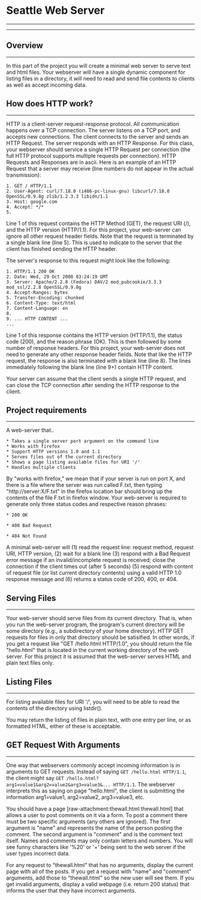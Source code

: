 # Seattle Web Server
----

----



## Overview
----

In this part of the project you will create a minimal web server to serve text and html files. Your webserver will have a single dynamic component for listing files in a directory, it will need to read and send file contents to clients as well as accept incoming data. 



## How does HTTP work?
----

HTTP is a client-server request-response protocol. All communication happens over a TCP connection. The server listens on a TCP port, and accepts new connections. The client connects to the server and sends an HTTP Request. The server responds with an HTTP Response. For this class, your webserver should service a single HTTP Request per connection (the full HTTP protocol supports multiple requests per connection). HTTP Requests and Responses are in ascii. Here is an example of an HTTP Request that a server may receive (line numbers do not appear in the actual transmission):
```
1. GET / HTTP/1.1
2. User-Agent: curl/7.18.0 (i486-pc-linux-gnu) libcurl/7.18.0 OpenSSL/0.9.8g zlib/1.2.3.3 libidn/1.1
3. Host: google.com
4. Accept: */*
5.  
```
Line 1 of this request contains the HTTP Method (GET), the request URI (/), and the HTTP version (HTTP/1.1). For this project, your web-server can ignore all other request header fields. Note that the request is terminated by a single blank line (line 5). This is used to indicate to the server that the client has finished sending the HTTP header.

The server's response to this request might look like the following:
```
1. HTTP/1.1 200 OK
2. Date: Wed, 29 Oct 2008 03:24:19 GMT
3. Server: Apache/2.2.8 (Fedora) DAV/2 mod_pubcookie/3.3.3 mod_ssl/2.2.8 OpenSSL/0.9.8g
4. Accept-Ranges: bytes
5. Transfer-Encoding: chunked
6. Content-Type: text/html
7. Content-Language: en
8. 
9. ... HTTP CONTENT ...
...
```
Line 1 of this response contains the HTTP version (HTTP/1.1), the status code (200), and the reason phrase (OK). This is then followed by some number of response headers. For this project, your web-server does not need to generate any other response header fields. Note that like the HTTP request, the response is also terminated with a blank line (line 8). The lines immediately following the blank line (line 9+) contain HTTP content.

Your server can assume that the client sends a single HTTP request, and can close the TCP connection after sending the HTTP response to the client.



## Project requirements
----

A web-server that..

    * Takes a single server port argument on the command line
    * Works with firefox
    * Support HTTP versions 1.0 and 1.1
    * Serves files out of the current directory
    * Shows a page listing available files for URI '/'
    * Handles multiple clients

By "works with firefox," we mean that if your server is run on port X, and there is a file where the server was run called F.txt, then typing "http://server:X/F.txt" in the firefox location bar should bring up the contents of the file F.txt in firefox window. Your web-server is required to generate only three status codes and respective reason phrases:

    * 200 OK

    * 400 Bad Request

    * 404 Not Found

A minimal web-server will (1) read the request line: request method, request URI, HTTP version, (2) wait for a blank line (3) respond with a Bad Request error message if an invalid/incomplete request is received; close the connection if the client times out (after 5 seconds) (5) respond with content of request file (or list current directory contents) using a valid HTTP 1.0 response message and (6) returns a status code of 200, 400, or 404.



## Serving Files
----

Your web-server should serve files from its current directory. That is, when you run the web-server program, the program's current directory will be some directory (e.g., a subdirectory of your home directory). HTTP GET requests for files in only that directory should be satisified. In other words, if you get a request like "GET /hello.html HTTP/1.0", you should return the file "hello.html" that is located in the current working directory of the web server. For this project it is assumed that the web-server serves HTML and plain text files only.



## Listing Files
----

For listing available files for URI '/', you will need to be able to read the contents of the directory using listdir().

You may return the listing of files in plain text, with one entry per line, or as formatted HTML, either of these is acceptable.



## GET Request With Arguments
----

One way that webservers commonly accept incoming information is in arguments to GET requests.   Instead of saying ```GET /hello.html HTTP/1.1```, the client might say ```GET /hello.html?arg1=value1&arg2=value2&arg3=value3&... HTTP/1.1```.   The webserver interprets this as saying on page "hello.html", the client is submitting the information arg1=value1, arg2=value2, arg3=value3, etc.   

You should have a page [raw-attachment:thewall.html thewall.html] that allows a user to post comments on it via a form.   To post a comment there must be two specific arguments (any others are ignored).   The first argument is "name" and represents the name of the person posting the comment.   The second argument is "comment" and is the comment text itself.   Names and comments may only contain letters and numbers.   You will see funny characters like '%20' or '+' being sent to the web server if the user types incorrect data.

For any request to "thewall.html" that has no arguments, display the current page with all of the posts.    If you get a request with "name" and "comment" arguments, add those to "thewall.html" so the new user will see them.   If you get invalid arguments, display a valid webpage (i.e. return 200 status) that informs the user that they have incorrect arguments.

